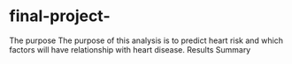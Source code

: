 # final-project-
The purpose 
    The purpose of this analysis is to predict heart risk and which factors will have relationship with heart disease. 
Results 
Summary 
